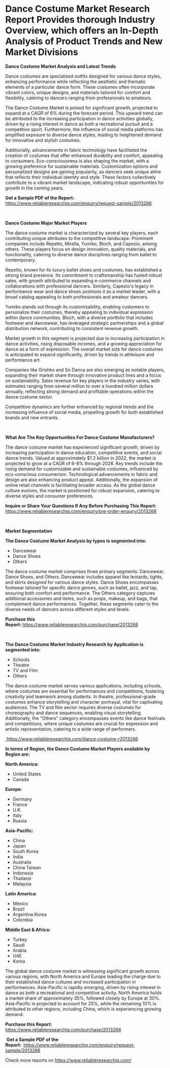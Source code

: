 <p><h1>Dance Costume Market Research Report Provides thorough Industry Overview, which offers an In-Depth Analysis of Product Trends and New Market Divisions</h1></p><p><strong>Dance Costume Market Analysis and Latest Trends</strong></p>
<p><p>Dance costumes are specialized outfits designed for various dance styles, enhancing performance while reflecting the aesthetic and thematic elements of a particular dance form. These costumes often incorporate vibrant colors, unique designs, and materials tailored for comfort and flexibility, catering to dancers ranging from professionals to amateurs.</p><p>The Dance Costume Market is poised for significant growth, projected to expand at a CAGR of 6% during the forecast period. This upward trend can be attributed to the increasing participation in dance activities globally, driven by a rising interest in dance as both a recreational pursuit and a competitive sport. Furthermore, the influence of social media platforms has amplified exposure to diverse dance styles, leading to heightened demand for innovative and stylish costumes.</p><p>Additionally, advancements in fabric technology have facilitated the creation of costumes that offer enhanced durability and comfort, appealing to consumers. Eco-consciousness is also shaping the market, with a growing preference for sustainable materials. Customization options and personalized designs are gaining popularity, as dancers seek unique attire that reflects their individual identity and style. These factors collectively contribute to a vibrant market landscape, indicating robust opportunities for growth in the coming years.</p></p>
<p><strong>Get a Sample PDF of the Report:&nbsp;</strong> <a href="https://www.reliableresearchiq.com/enquiry/request-sample/2013266?utm_campaign=2173&utm_medium=2&utm_source=Github&utm_content=ia&utm_term=08022025&utm_id=dance-costume">https://www.reliableresearchiq.com/enquiry/request-sample/2013266</a></p>
<p>&nbsp;</p>
<p><strong>Dance Costume Major Market Players</strong></p>
<p><p>The dance costume market is characterized by several key players, each contributing unique attributes to the competitive landscape. Prominent companies include Repetto, Mirella, Yumiko, Bloch, and Capezio, among others. These players focus on design innovation, quality materials, and functionality, catering to diverse dance disciplines ranging from ballet to contemporary.</p><p>Repetto, known for its luxury ballet shoes and costumes, has established a strong brand presence. Its commitment to craftsmanship has fueled robust sales, with growth attributed to expanding e-commerce channels and collaborations with professional dancers. Similarly, Capezio's legacy in performance wear and dance shoes positions it as a market leader, with a broad catalog appealing to both professionals and amateur dancers. </p><p>Yumiko stands out through its customizability, enabling customers to personalize their costumes, thereby appealing to individual expression within dance communities. Bloch, with a diverse portfolio that includes footwear and dancewear, has leveraged strategic partnerships and a global distribution network, contributing to consistent revenue growth.</p><p>Market growth in this segment is projected due to increasing participation in dance activities, rising disposable incomes, and a growing appreciation for dance as a form of expression. The overall market size for dance costumes is anticipated to expand significantly, driven by trends in athleisure and performance art.</p><p>Companies like Grishko and So Danca are also emerging as notable players, expanding their market share through innovative product lines and a focus on sustainability. Sales revenue for key players in the industry varies, with estimates ranging from several million to over a hundred million dollars annually, reflecting strong demand and profitable operations within the dance costume sector. </p><p>Competitive dynamics are further enhanced by regional trends and the increasing influence of social media, propelling growth for both established brands and new entrants.</p></p>
<p>&nbsp;</p>
<p><strong>What Are The Key Opportunities For Dance Costume Manufacturers?</strong></p>
<p><p>The dance costume market has experienced significant growth, driven by increasing participation in dance education, competitive events, and social dance trends. Valued at approximately $1.2 billion in 2022, the market is projected to grow at a CAGR of 6-8% through 2028. Key trends include the rising demand for customizable and sustainable costumes, influenced by eco-conscious consumerism. Technological advancements in fabric and design are also enhancing product appeal. Additionally, the expansion of online retail channels is facilitating broader access. As the global dance culture evolves, the market is positioned for robust expansion, catering to diverse styles and consumer preferences.</p></p>
<p><strong>Inquire or Share Your Questions If Any Before Purchasing This Report:</strong> <a href="https://www.reliableresearchiq.com/enquiry/pre-order-enquiry/2013266?utm_campaign=2173&utm_medium=2&utm_source=Github&utm_content=ia&utm_term=08022025&utm_id=dance-costume">https://www.reliableresearchiq.com/enquiry/pre-order-enquiry/2013266</a></p>
<p>&nbsp;</p>
<p><strong>Market Segmentation</strong></p>
<p><strong>The Dance Costume Market Analysis by types is segmented into:</strong></p>
<p><ul><li>Dancewear</li><li>Dance Shoes</li><li>Others</li></ul></p>
<p><p>The dance costume market comprises three primary segments: Dancewear, Dance Shoes, and Others. Dancewear includes apparel like leotards, tights, and skirts designed for various dance styles. Dance Shoes encompasses footwear tailored for specific dance genres, such as ballet, jazz, and tap, ensuring both comfort and performance. The Others category captures additional accessories and items, such as props, makeup, and bags, that complement dance performances. Together, these segments cater to the diverse needs of dancers across different styles and levels.</p></p>
<p><strong>Purchase this Report:&nbsp;</strong><a href="https://www.reliableresearchiq.com/purchase/2013266?utm_campaign=2173&utm_medium=2&utm_source=Github&utm_content=ia&utm_term=08022025&utm_id=dance-costume">https://www.reliableresearchiq.com/purchase/2013266</a></p>
<p>&nbsp;</p>
<p><strong>The Dance Costume Market Industry Research by Application is segmented into:</strong></p>
<p><ul><li>Schools</li><li>Theatre</li><li>TV and Film</li><li>Others</li></ul></p>
<p><p>The dance costume market serves various applications, including schools, where costumes are essential for performances and competitions, fostering creativity and teamwork among students. In theatre, professional-grade costumes enhance storytelling and character portrayal, vital for captivating audiences. The TV and film sector requires diverse costumes for choreography and dance sequences, enabling visual storytelling. Additionally, the "Others" category encompasses events like dance festivals and competitions, where unique costumes are crucial for expression and artistic representation, catering to a wide range of performers.</p></p>
<p><a href="https://www.reliableresearchiq.com/dance-costume-r2013266?utm_campaign=2173&utm_medium=2&utm_source=Github&utm_content=ia&utm_term=08022025&utm_id=dance-costume">&nbsp;https://www.reliableresearchiq.com/dance-costume-r2013266</a></p>
<p><strong>In terms of Region, the Dance Costume Market Players available by Region are:</strong></p>
<p>
    <p> <strong> North America: </strong>
        <ul>
            <li>United States</li>
            <li>Canada</li>
        </ul>
        </p> 
    <p> <strong> Europe: </strong>
        <ul>
            <li>Germany</li>
            <li>France</li>
            <li>U.K.</li>
            <li>Italy</li>
            <li>Russia</li>
        </ul>
        </p> 
    <p> <strong> Asia-Pacific: </strong>
        <ul>
            <li>China</li>
            <li>Japan</li>
            <li>South Korea</li>
            <li>India</li>
            <li>Australia</li>
            <li>China Taiwan</li>
            <li>Indonesia</li>
            <li>Thailand</li>
            <li>Malaysia</li>
        </ul>
        </p> 
    <p> <strong> Latin America: </strong>
        <ul>
            <li>Mexico</li>
            <li>Brazil</li>
            <li>Argentina Korea</li>
            <li>Colombia</li>
        </ul>
        </p> 
    <p> <strong> Middle East & Africa: </strong>
        <ul>
            <li>Turkey</li>
            <li>Saudi</li>
            <li>Arabia</li>
            <li>UAE</li>
            <li>Korea</li>
        </ul>
    </p>
    </p>
<p><p>The global dance costume market is witnessing significant growth across various regions, with North America and Europe leading the charge due to their established dance cultures and increased participation in performances. Asia-Pacific is rapidly emerging, driven by rising interest in dance as both a recreational and competitive activity. North America holds a market share of approximately 35%, followed closely by Europe at 30%. Asia-Pacific is projected to account for 25%, while the remaining 10% is attributed to other regions, including China, which is experiencing growing demand.</p></p>
<p><strong>Purchase this Report: </strong><a href="https://www.reliableresearchiq.com/purchase/2013266?utm_campaign=2173&utm_medium=2&utm_source=Github&utm_content=ia&utm_term=08022025&utm_id=dance-costume">https://www.reliableresearchiq.com/purchase/2013266</a></p>
<p>&nbsp;<strong>Get a Sample PDF of the Report:&nbsp;&nbsp;</strong><a href="https://www.reliableresearchiq.com/enquiry/request-sample/2013266?utm_campaign=2173&utm_medium=2&utm_source=Github&utm_content=ia&utm_term=08022025&utm_id=dance-costume">https://www.reliableresearchiq.com/enquiry/request-sample/2013266</a></p>
<p><strong></strong></p>
<p>Check more reports on <a href="https://www.reliableresearchiq.com/?utm_campaign=2173&utm_medium=2&utm_source=Github&utm_content=ia&utm_term=08022025&utm_id=dance-costume">https://www.reliableresearchiq.com/</a></p>